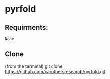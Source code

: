 pyrfold
=======

## Requirments:
```
None
```

## Clone
(from the terminal)
git clone https://github.com/carothersresearch/pyrfold.git
